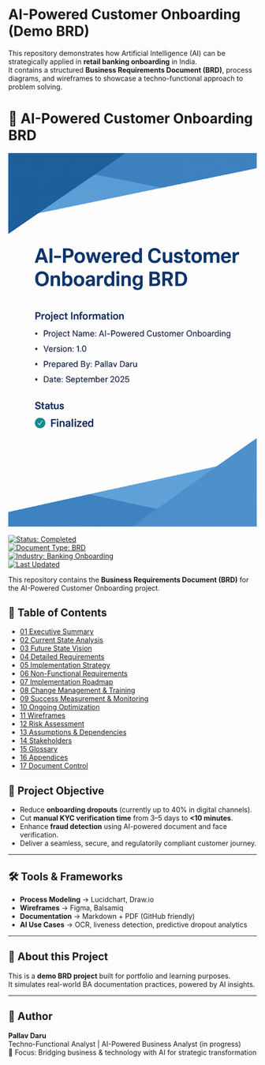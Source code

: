 # AI-Powered Customer Onboarding (Demo BRD)

This repository demonstrates how Artificial Intelligence (AI) can be strategically applied in **retail banking onboarding** in India.  
It contains a structured **Business Requirements Document (BRD)**, process diagrams, and wireframes to showcase a techno-functional approach to problem solving.  

# 📘 AI-Powered Customer Onboarding BRD
![BRD Cover Page](./BRD-Cover-Page.png)

[![Status: Completed](https://img.shields.io/badge/Status-Completed-brightgreen)](#)  
[![Document Type: BRD](https://img.shields.io/badge/Document%20Type-BRD-blue)](./BRD)  
[![Industry: Banking Onboarding](https://img.shields.io/badge/Industry-Banking%20Onboarding-grey)](#)  
[![Last Updated](https://img.shields.io/badge/Last%20Updated-2025--09--02-orange)](#)


This repository contains the **Business Requirements Document (BRD)** for the AI-Powered Customer Onboarding project.

## 📑 Table of Contents
- [01 Executive Summary](./BRD/01-Executive-Summary.md)
- [02 Current State Analysis](./BRD/02-Current-State-Analysis.md)
- [03 Future State Vision](./BRD/03-Future-State-Vision.md)
- [04 Detailed Requirements](./BRD/04-Detailed-Requirements.md)
- [05 Implementation Strategy](./BRD/05-Implementation-Strategy.md)
- [06 Non-Functional Requirements](./BRD/06-Non-Functional-Requirements.md)
- [07 Implementation Roadmap](./BRD/07-Implementation-Roadmap.md)
- [08 Change Management & Training](./BRD/08-Change-Management-&-Training.md)
- [09 Success Measurement & Monitoring](./BRD/09-Success-Measurement-&-Monitoring.md)
- [10 Ongoing Optimization](./BRD/10-Ongoing-Optimization.md)
- [11 Wireframes](./BRD/11-Wireframes.md)
- [12 Risk Assessment](./BRD/12-Risk-Assessment.md)
- [13 Assumptions & Dependencies](./BRD/13-Assumptions-&-Dependencies.md)
- [14 Stakeholders](./BRD/14-Stakeholders.md)
- [15 Glossary](./BRD/15-Glossary.md)
- [16 Appendices](./BRD/16-Appendices.md)
- [17 Document Control](./BRD/17-Document-Control.md)




## 🎯 Project Objective
- Reduce **onboarding dropouts** (currently up to 40% in digital channels).  
- Cut **manual KYC verification time** from 3–5 days to **<10 minutes**.  
- Enhance **fraud detection** using AI-powered document and face verification.  
- Deliver a seamless, secure, and regulatorily compliant customer journey.  

---

## 🛠️ Tools & Frameworks
- **Process Modeling** → Lucidchart, Draw.io  
- **Wireframes** → Figma, Balsamiq  
- **Documentation** → Markdown + PDF (GitHub friendly)  
- **AI Use Cases** → OCR, liveness detection, predictive dropout analytics  

---

## 📌 About this Project
This is a **demo BRD project** built for portfolio and learning purposes.  
It simulates real-world BA documentation practices, powered by AI insights.  

---

## 👤 Author
**Pallav Daru**  
Techno-Functional Analyst | AI-Powered Business Analyst (in progress)  
📍 Focus: Bridging business & technology with AI for strategic transformation  
